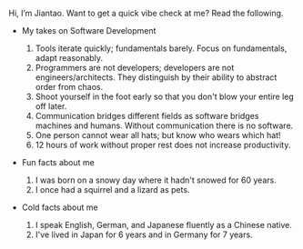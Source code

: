 Hi, I’m Jiantao. Want to get a quick vibe check at me? Read the following.

- My takes on Software Development
  1. Tools iterate quickly; fundamentals barely. Focus on fundamentals, adapt reasonably.
  2. Programmers are not developers; developers are not engineers/architects. They distinguish by their ability to abstract order from chaos.
  3. Shoot yourself in the foot early so that you don't blow your entire leg off later.
  4. Communication bridges different fields as software bridges machines and humans. Without communication there is no software.
  5. One person cannot wear all hats; but know who wears which hat!
  6. 12 hours of work without proper rest does not increase productivity.
 
- Fun facts about me
  1. I was born on a snowy day where it hadn't snowed for 60 years.
  2. I once had a squirrel and a lizard as pets.

- Cold facts about me
  1. I speak English, German, and Japanese fluently as a Chinese native.
  2. I've lived in Japan for 6 years and in Germany for 7 years.

<!---
katereverie/katereverie is a ✨ special ✨ repository because its `README.md` (this file) appears on your GitHub profile.
You can click the Preview link to take a look at your changes.
--->
